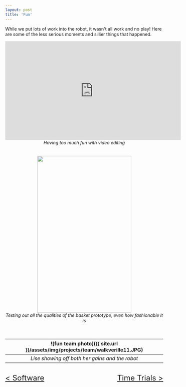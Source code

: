```yaml
---
layout: post
title: 'Fun'
---
```


While we put lots of work into the robot, it wasn't all work and no play! Here are some of the less serious moments and sillier things that happened.

 <center><iframe width="560" height="315" src="https://www.youtube.com/embed/gI7ZMV1fsPs" frameborder="0" allowfullscreen></iframe>
<br>
 <i>Having too much fun with video editing</i></center>

<br>
<br>

<center><img src="{{ site.url }}/assets/img/projects/fun/jasonhat.jpg" width="300" height="500" /> <br>
<i>Testing out all the qualities of the basket prototype, even how fashionable it is</i> </center>

<br>
<br>

|![fun team photo]({{ site.url }}/assets/img/projects/team/walkverille11.JPG)|
|:--:|
|*Lise showing off both her gains and the robot*|

<br>

<div class="division">
    <div class="left" style="text-align: left"> <font size="+2"><a href="{{ site.url }}/software.html">< Software</a> </font></div>
    <div class="right" style="text-align: right"> <font size="+2"><a href="{{ site.url }}/time-trials.html">Time Trials ></a></font></div>
</div>

<style type="text/css">
    .division {
    }
    .left {
        width = 50%;
        float: left;
    }
    .right {
        width: 50%
        float: right;
    }
</style>
